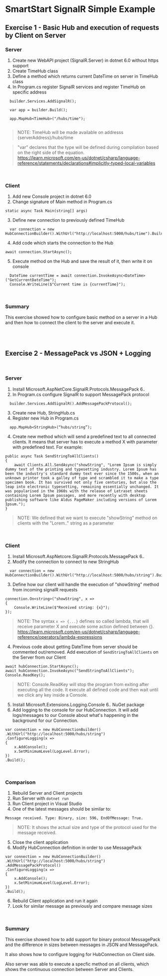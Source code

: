 # SmartStart SignalR Simple Example

## Exercise 1 - Basic Hub and execution of requests by Client on Server


### Server
1. Create new WebAPI project (SignalR.Server) in dotnet 6.0 without https support
1. Create TimeHub class 
1. Define a method which returns current DateTime on server in TimeHub class
1. In Program.cs register SignalR services and register TimeHub on specific address
```
  builder.Services.AddSignalR();

  var app = builder.Build();

  app.MapHub<TimeHub>("/hubs/time");
  
```
> NOTE: TimeHub will be made available on addresss {serverAddress}/hubs/time

> "var" declares that the type will be defined during compilation based on the right side of the equation. <br/>
> https://learn.microsoft.com/en-us/dotnet/csharp/language-reference/statements/declarations#implicitly-typed-local-variables


<br/>



### Client
1. Add new Console project in dotnet 6.0
1. Change signature of Main method in Program.cs
```
static async Task Main(string[] args)
```
3. Define new connection to previously defined TimeHub
```
  var connection = new HubConnectionBuilder().WithUrl("http://localhost:5000/hubs/time").Build();
```
4. Add code which starts the connection to the Hub
```
await connection.StartAsync();
```
5. Execute method on the Hub and save the result of it, then write it on console
```
  DateTime currentTime = await connection.InvokeAsync<DateTime>("GetCurrentDateTime");
  Console.WriteLine($"Current time is {currentTime}");
```

<br/>



### Summary

This exercise showed how to configure basic method on a server in a Hub and then how to connect the client to the server and execute it.














<br/><br/>

## Exercise 2 - MessagePack vs JSON + Logging


<br/>



### Server
1. Install Microsoft.AspNetCore.SignalR.Protocols.MessagePack 6.*.*
1. In Program.cs configure SignalR to support MessagePack protocol
```
  builder.Services.AddSignalR().AddMessagePackProtocol();
```
3. Create new Hub, StringHub.cs
4. Register new Hub in Program.cs
```
  app.MapHub<StringHub>(“hubs/string”);
```
4. Create new method which will send a predefined text to all connected clients. It means that server has to execute a method X with parameter with predefined text. For example:
```
public async Task SendStringToAllClients()
{
    await Clients.All.SendAsync("showString", "Lorem Ipsum is simply dummy text of the printing and typesetting industry. Lorem Ipsum has been the industry's standard dummy text ever since the 1500s, when an unknown printer took a galley of type and scrambled it to make a type specimen book. It has survived not only five centuries, but also the leap into electronic typesetting, remaining essentially unchanged. It was popularised in the 1960s with the release of Letraset sheets containing Lorem Ipsum passages, and more recently with desktop publishing software like Aldus PageMaker including versions of Lorem Ipsum.");
}
```
> NOTE: We defined that we want to execute "showString" method on clients with the "Lorem.." string as a parameter


<br/>



### Client
1. Install Microsoft.AspNetcore.SignalR.Protocols.MessagePack 6.*.*
2. Modify the connection to connect to new StringHub
```
  var connection = new HubConnectionBuilder().WithUrl("http://localhost:5000/hubs/string").Build();
```
3. Define how our client will handle the execution of "showString" method from incoming signalR requests
```
connection.On<string>("showString", x =>
{
    Console.WriteLine($"Received string: {x}");
});
```
> NOTE: The syntax `x => {...}` defines so called lambda, that will receive parameter X and execute some action defined between {}. <br/> 
> https://learn.microsoft.com/en-us/dotnet/csharp/language-reference/operators/lambda-expressions
4. Previous code about getting DateTime from server should be commented out/removed. 
Add execution of `SendStringToAllClients` on the Server from our Client
```
await hubConnection.StartAsync();
await hubConnection.InvokeAsync("SendStringToAllClients");
Console.ReadKey();
```
> NOTE: Console.ReadKey will stop the program from exiting after executing all the code. It execute all defined code and then wait until we click any key inside a Console.
5. Install Microsoft.Extensions.Logging.Console 6.*.* NuGet package 
6. Add logging to the console for our HubConnection. It will add logs/messages to our Console about what's happening in the background for our Connection.
```
var connection = new HubConnectionBuilder()
.WithUrl("http://localhost:5000/hubs/string")
.ConfigureLogging(x =>
{
    x.AddConsole();
    x.SetMinimumLevel(LogLevel.Error);
})
.Build();
```


<br/>



### Comparison
1. Rebuild Server and Client projects
2. Run Server with `dotnet run`
3. Run Client project in Visual Studio
4. One of the latest messages should be similar to:
```
Message received. Type: Binary, size: 596, EndOfMessage: True.
```
> NOTE: It shows the actual size and type of the protocol used for the message received. 
5. Close the client application
6. Modify HubConnection definition in order to use MessagePack
```
var connection = new HubConnectionBuilder()
.WithUrl("http://localhost:5000/hubs/string")
.AddMessagePackProtocol()
.ConfigureLogging(x =>
{
    x.AddConsole();
    x.SetMinimumLevel(LogLevel.Error);
})
.Build();
```
6. Rebuild Client application and run it again
7. Look for similar message as previously and compare message sizes


<br/>



### Summary

This exercise showed how to add support for binary protocol MessagePack and the difference in sizes between messages in JSON and MessagePack.

It also shows how to configure logging for HubConnection on Client side. 

Also server was able to execute a specfic method on all clients, which shows the continuous connection between Server and Clients.




